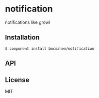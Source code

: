 
# notification

  notifications like growl

## Installation

    $ component install bmcmahen/notification

## API

   

## License

  MIT
